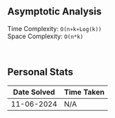 ## Asymptotic Analysis  
Time Complexity: `O(n∗k∗Log(k))`  
Space Complexity: `O(n*k)`  

&nbsp;  

## Personal Stats
| Date Solved | Time Taken |
| ----------- | ---------- |
| 11-06-2024 | N/A |  

